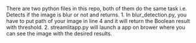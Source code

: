 There are two python files in this repo, both of them do the same task i.e. Detects if the image is blur or not and returns.
    1. In blur_detection.py, you have to put path of your image in line 4 and it will return the Boolean result with threshold.
    2. streamlitapp.py will launch a app on brower where you can see the image with the desired results.